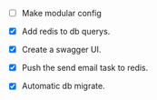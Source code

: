 -[ ] Make modular config
-[x] Add redis to db querys.
-[x] Create a swagger UI.
-[x] Push the send email task to redis.
-[x] Automatic db migrate. 

